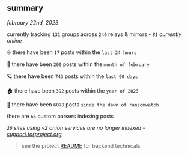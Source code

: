 
## summary
_february 22nd, 2023_

currently tracking `131` groups across `240` relays & mirrors - _`81` currently online_

⏲ there have been `17` posts within the `last 24 hours`

🦈 there have been `200` posts within the `month of february`

🪐 there have been `743` posts within the `last 90 days`

🏚 there have been `392` posts within the `year of 2023`

🦕 there have been `6078` posts `since the dawn of ransomwatch`

there are `66` custom parsers indexing posts

_`20` sites using v2 onion services are no longer indexed - [support.torproject.org](https://support.torproject.org/onionservices/v2-deprecation/)_

> see the project [README](https://github.com/joshhighet/ransomwatch#ransomwatch--) for backend technicals
